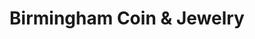 ---
title: "Birmingham Coin & Jewelry"
url: /birmingham/birmingham-coin-and-jewelry/
shop: jewelry
---